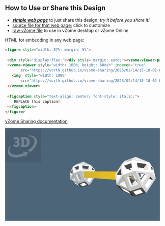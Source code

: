 
## How to Use or Share this Design

 - [***simple web page***](<https://vorth.github.io/vzome-sharing/2025/02/14/15-10-02-Linus-no-twist-yellows/>) to just share this design; *try it before you share it!*
 - [source file for that web page](<https://github.com/vorth/vzome-sharing/edit/main/2025/02/14/15-10-02-Linus-no-twist-yellows/index.md>); click to customize
 - [raw vZome file](<https://raw.githubusercontent.com/vorth/vzome-sharing/main/2025/02/14/15-10-02-Linus-no-twist-yellows/Linus-no-twist-yellows.vZome>) to use in vZome desktop or vZome Online
 
 HTML for embedding in any web page:
 ```html
<figure style="width: 87%; margin: 5%">
  
  <div style='display:flex;'><div style='margin: auto;'><vzome-viewer-previous load-camera='true' label='prev step'></vzome-viewer-previous><vzome-viewer-next load-camera='true' label='next step'></vzome-viewer-next></div></div>
  <vzome-viewer style="width: 100%; height: 60dvh" indexed='true'
        src="https://vorth.github.io/vzome-sharing/2025/02/14/15-10-02-Linus-no-twist-yellows/Linus-no-twist-yellows.vZome" >
    <img  style="width: 100%"
        src="https://vorth.github.io/vzome-sharing/2025/02/14/15-10-02-Linus-no-twist-yellows/Linus-no-twist-yellows.png" >
  </vzome-viewer>

  <figcaption style="text-align: center; font-style: italic;">
     REPLACE this caption!
  </figcaption>
</figure>

 ```

[vZome Sharing documentation](https://vzome.github.io/vzome/sharing.html#how-it-works)

![Image](<Linus-no-twist-yellows.png>)

